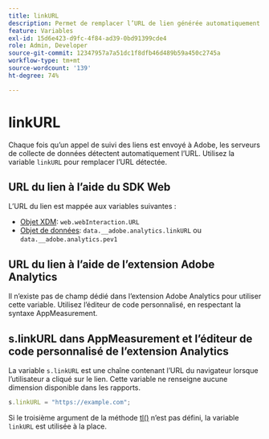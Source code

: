 ```yaml
---
title: linkURL
description: Permet de remplacer l’URL de lien générée automatiquement utilisée par AppMeasurement dans les appels de suivi des liens.
feature: Variables
exl-id: 15d6e423-d9fc-4f84-ad39-0bd91399cde4
role: Admin, Developer
source-git-commit: 12347957a7a51dc1f8dfb46d489b59a450c2745a
workflow-type: tm+mt
source-wordcount: '139'
ht-degree: 74%

---
```


# linkURL

Chaque fois qu’un appel de suivi des liens est envoyé à Adobe, les serveurs de collecte de données détectent automatiquement l’URL. Utilisez la variable `linkURL` pour remplacer l’URL détectée.

## URL du lien à l’aide du SDK Web

L’URL du lien est mappée aux variables suivantes :

* [Objet XDM](/help/implement/aep-edge/xdm-var-mapping.md): `web.webInteraction.URL`
* [Objet de données](/help/implement/aep-edge/data-var-mapping.md): `data.__adobe.analytics.linkURL` ou `data.__adobe.analytics.pev1`

## URL du lien à l’aide de l’extension Adobe Analytics

Il n’existe pas de champ dédié dans l’extension Adobe Analytics pour utiliser cette variable. Utilisez l’éditeur de code personnalisé, en respectant la syntaxe AppMeasurement.

## s.linkURL dans AppMeasurement et l’éditeur de code personnalisé de l’extension Analytics

La variable `s.linkURL` est une chaîne contenant l’URL du navigateur lorsque l’utilisateur a cliqué sur le lien. Cette variable ne renseigne aucune dimension disponible dans les rapports.

```js
s.linkURL = "https://example.com";
```

Si le troisième argument de la méthode [tl()](../functions/tl-method.md) n’est pas défini, la variable `linkURL` est utilisée à la place.
